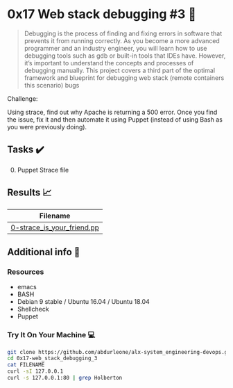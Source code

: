 # 0x17 Web stack debugging #3 :wrench:

> Debugging is the process of finding and fixing errors in software that prevents it from running correctly. As you become a more advanced programmer and an industry engineer, you will learn how to use debugging tools such as gdb or built-in tools that IDEs have. However, it’s important to understand the concepts and processes of debugging manually. This project covers a third part of the optimal framework and blueprint for debugging web stack (remote containers this scenario) bugs

Challenge:

Using strace, find out why Apache is returning a 500 error. Once you find the issue, fix it and then automate it using Puppet (instead of using Bash as you were previously doing).



## Tasks :heavy_check_mark:

0. Puppet Strace file


## Results :chart_with_upwards_trend:

| Filename |
| ------ |
| [0-strace_is_your_friend.pp](https://github.com/abdurleone/alx-system_engineering-devops/blob/master/0x17-web_stack_debugging_3/0-strace_is_your_friend.pp)|


## Additional info :construction:
### Resources

- emacs
- BASH
- Debian 9 stable / Ubuntu 16.04 / Ubuntu 18.04 
- Shellcheck
- Puppet


### Try It On Your Machine :computer:
```bash
git clone https://github.com/abdurleone/alx-system_engineering-devops.git
cd 0x17-web_stack_debugging_3
cat FILENAME
curl -sI 127.0.0.1
curl -s 127.0.0.1:80 | grep Holberton